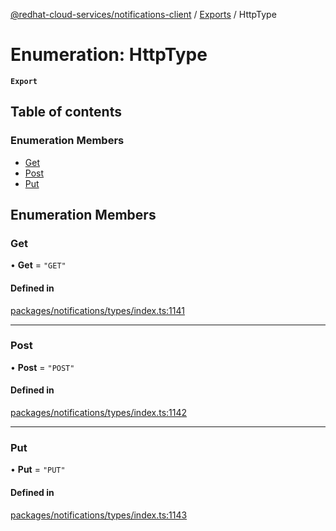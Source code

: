 [@redhat-cloud-services/notifications-client](../README.md) / [Exports](../modules.md) / HttpType

# Enumeration: HttpType

**`Export`**

## Table of contents

### Enumeration Members

- [Get](HttpType.md#get)
- [Post](HttpType.md#post)
- [Put](HttpType.md#put)

## Enumeration Members

### Get

• **Get** = ``"GET"``

#### Defined in

[packages/notifications/types/index.ts:1141](https://github.com/RedHatInsights/javascript-clients/blob/master/packages/notifications/types/index.ts#L1141)

___

### Post

• **Post** = ``"POST"``

#### Defined in

[packages/notifications/types/index.ts:1142](https://github.com/RedHatInsights/javascript-clients/blob/master/packages/notifications/types/index.ts#L1142)

___

### Put

• **Put** = ``"PUT"``

#### Defined in

[packages/notifications/types/index.ts:1143](https://github.com/RedHatInsights/javascript-clients/blob/master/packages/notifications/types/index.ts#L1143)
